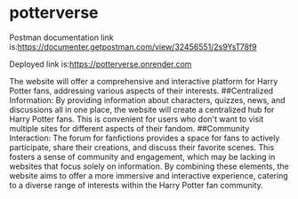 # potterverse
Postman documentation link is:https://documenter.getpostman.com/view/32456551/2s9YsT78f9


Deployed link is:https://potterverse.onrender.com

The website will offer a comprehensive and interactive platform for Harry Potter fans, addressing various aspects of their interests. 
##Centralized Information: By providing information about characters, quizzes, news, and discussions all in one place, the website will create a centralized hub for Harry Potter fans. This is convenient for users who don't want to visit multiple sites for different aspects of their fandom.
##Community Interaction: The forum for fanfictions provides a space for fans to actively participate, share their creations, and discuss their favorite scenes. This fosters a sense of community and engagement, which may be lacking in websites that focus solely on information.
By combining these elements, the website aims to offer a more immersive and interactive experience, catering to a diverse range of interests within the Harry Potter fan community.


